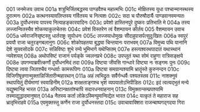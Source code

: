 001	जनमेजय उवाच
001a	शत्रुभिर्जितबद्धस्य पाण्डवैश्च महात्मभिः
001c	मोक्षितस्य युधा पश्चान्मानस्थस्य दुरात्मनः
002a	कत्थनस्यावलिप्तस्य गर्वितस्य च नित्यशः
002c	सदा च पौरुषौदार्यैः पाण्डवानवमन्यतः
003a	दुर्योधनस्य पापस्य नित्याहङ्कारवादिनः
003c	प्रवेशो हास्तिनपुरे दुष्करः प्रतिभाति मे
004a	तस्य लज्जान्वितस्यैव शोकव्याकुलचेतसः
004c	प्रवेशं विस्तरेण त्वं वैशम्पायन कीर्तय
005	वैशम्पायन उवाच
005a	धर्मराजनिसृष्टस्तु धार्तराष्ट्रः सुयोधनः
005c	लज्जयाधोमुखः सीदन्नुपासर्पत्सुदुःखितः
006a	स्वपुरं प्रययौ राजा चतुरङ्गबलानुगः
006c	शोकोपहतया बुद्ध्या चिन्तयानः पराभवम्
007a	विमुच्य पथि यानानि देशे सुयवसोदके
007c	सन्निविष्टः शुभे रम्ये भूमिभागे यथेप्सितम्
007e	हस्त्यश्वरथपादातं यथास्थानं न्यवेशयत्
008a	अथोपविष्टं राजानं पर्यङ्के ज्वलनप्रभे
008c	उपप्लुतं यथा सोमं राहुणा रात्रिसङ्क्षये
008e	उपगम्याब्रवीत्कर्णो दुर्योधनमिदं तदा
009a	दिष्ट्या जीवसि गान्धारे दिष्ट्या नः सङ्गमः पुनः
009c	दिष्ट्या त्वया जिताश्चैव गन्धर्वाः कामरूपिणः
010a	दिष्ट्या समग्रान्पश्यामि भ्रातॄंस्ते कुरुनन्दन
010c	विजिगीषून्रणान्मुक्तान्निर्जितारीन्महारथान्
011a	अहं त्वभिद्रुतः सर्वैर्गन्धर्वैः पश्यतस्तव
011c	नाशक्नुवं स्थापयितुं दीर्यमाणां स्ववाहिनीम्
012a	शरक्षताङ्गश्च भृशं व्यपयातोऽभिपीडितः
012c	इदं त्वत्यद्भुतं मन्ये यद्युष्मानिह भारत
013a	अरिष्टानक्षतांश्चापि सदारधनवाहनान्
013c	विमुक्तान्सम्प्रपश्यामि तस्माद्युद्धादमानुषात्
014a	नैतस्य कर्ता लोकेऽस्मिन्पुमान्विद्येत भारत
014c	यत्कृतं ते महाराज सह भ्रातृभिराहवे
015a	एवमुक्तस्तु कर्णेन राजा दुर्योधनस्तदा
015c	उवाचावाक्शिरा राजन्बाष्पगद्गदया गिरा
